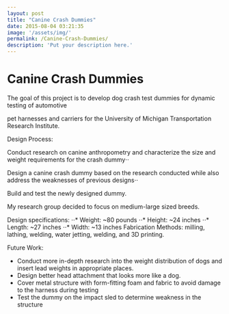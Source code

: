 ```yaml
---
layout: post
title: "Canine Crash Dummies"
date: 2015-08-04 03:21:35
image: '/assets/img/'
permalink: /Canine-Crash-Dummies/
description: 'Put your description here.'
---
```


# Canine Crash Dummies

The goal of this project is to develop dog crash test dummies for dynamic testing of automotive

pet harnesses and carriers for the University of Michigan Transportation Research Institute.

Design Process:

Conduct research on canine anthropometry and characterize the size and weight requirements for the crash dummy⋅⋅

Design a canine crash dummy based on the research conducted while also address the weaknesses of previous designs⋅⋅

Build and test the newly designed dummy.


My research group decided to focus on medium-large sized breeds.

Design specifications:
⋅⋅* Weight: ~80 pounds
⋅⋅* Height: ~24 inches
⋅⋅* Length: ~27 inches
⋅⋅* Width: ~13 inches
Fabrication Methods: milling, lathing, welding, water jetting, welding, and 3D printing.

Future Work:

- Conduct more in-depth research into the weight distribution of dogs and insert lead weights in appropriate places.
- Design better head attachment that looks more like a dog.
- Cover metal structure with form-fitting foam and fabric to avoid damage to the harness during testing
- Test the dummy on the impact sled to determine weakness in the structure
